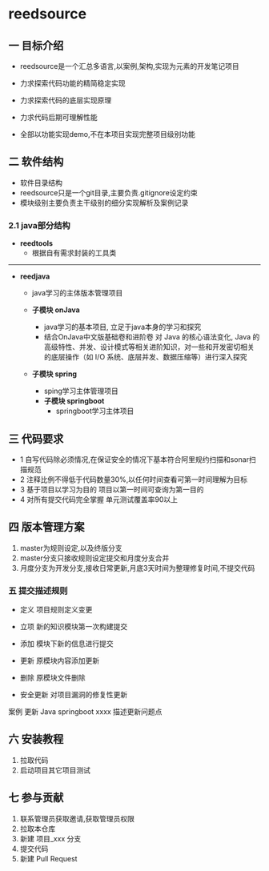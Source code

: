 # reedsource

## 一 目标介绍
- reedsource是一个汇总多语言,以案例,架构,实现为元素的开发笔记项目

- 力求探索代码功能的精简稳定实现
- 力求探索代码的底层实现原理
- 力求代码后期可理解性能
- 全部以功能实现demo,不在本项目实现完整项目级别功能

## 二 软件结构
- 软件目录结构
- reedsource只是一个git目录,主要负责.gitignore设定约束
- 模块级别主要负责主干级别的细分实现解析及案例记录

### 2.1 java部分结构

- **reedtools**
  - 根据自有需求封装的工具类

------

- **reedjava**

  - java学习的主体版本管理项目

  - **子模块 onJava** 
    - java学习的基本项目, 立足于java本身的学习和探究
    - 结合OnJava中文版基础卷和进阶卷  对 Java 的核心语法变化, Java 的高级特性、并发、设计模式等相关进阶知识，对一些和开发密切相关的底层操作（如 I/O 系统、底层并发、数据压缩等）进行深入探究

  - **子模块 spring**
    - sping学习主体管理项目
    - **子模块 springboot**
      - springboot学习主体项目

## 三 代码要求

- 1 自写代码除必须情况,在保证安全的情况下基本符合阿里规约扫描和sonar扫描规范
- 2 注释比例不得低于代码数量30%,以任何时间查看可第一时间理解为目标
- 3 基于项目以学习为目的 项目以第一时间可查询为第一目的
- 4 对所有提交代码完全掌握 单元测试覆盖率90以上

## 四 版本管理方案

1. master为规则设定,以及终版分支
2. master分支只接收规则设定提交和月度分支合并
3. 月度分支为开发分支,接收日常更新,月底3天时间为整理修复时间,不提交代码

### 五 提交描述规则

- 定义	项目规则定义变更

- 立项	新的知识模块第一次构建提交
- 添加	模块下新的信息进行提交
- 更新	原模块内容添加更新
- 删除	原模块文件删除
- 安全更新  对项目漏洞的修复性更新

案例 更新 Java springboot xxxx 描述更新问题点

## 六 安装教程

1. 拉取代码
4. 启动项目其它项目测试

## 七 参与贡献

1. 联系管理员获取邀请,获取管理员权限
2. 拉取本仓库
3. 新建 项目_xxx 分支
4. 提交代码
5. 新建 Pull Request